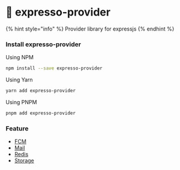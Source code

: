 # 🚀 expresso-provider

{% hint style="info" %}
Provider library for expressjs
{% endhint %}

### Install expresso-provider

Using NPM

```bash
npm install --save expresso-provider
```

Using Yarn

```bash
yarn add expresso-provider
```

Using PNPM

```bash
pnpm add expresso-provider
```

### Feature

* [FCM]([fcm.md](https://expresso.masb0ymas.com/expresso-library/expresso-provider))
* [Mail]([mailing.md](https://expresso.masb0ymas.com/expresso-library/expresso-provider))
* [Redis]([redis.md](https://expresso.masb0ymas.com/expresso-library/expresso-provider))
* [Storage]([storage.md](https://expresso.masb0ymas.com/expresso-library/expresso-provider))